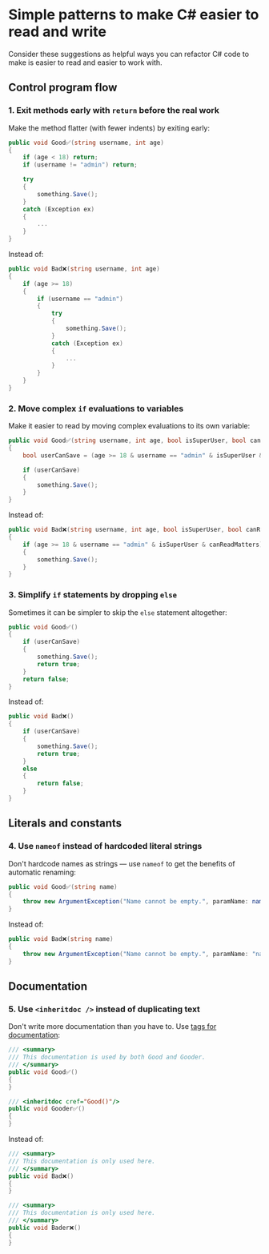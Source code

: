 # Simple patterns to make C# easier to read and write

Consider these suggestions as helpful ways you can refactor C# code to make is easier to read and easier to work with.

## Control program flow

### 1. Exit methods early with `return` before the real work

Make the method flatter (with fewer indents) by exiting early:

```csharp
public void Good✅(string username, int age)
{
    if (age < 18) return;
    if (username != "admin") return;

    try 
    {
        something.Save();
    }
    catch (Exception ex)
    {
        ...
    }
}
```

Instead of:

```csharp
public void Bad❌(string username, int age)
{
    if (age >= 18) 
    {
        if (username == "admin")
        {
            try 
            {
                something.Save();
            }
            catch (Exception ex)
            {
                ...
            }
        }
    }
}
```

### 2. Move complex `if` evaluations to variables

Make it easier to read by moving complex evaluations to its own variable:

```csharp
public void Good✅(string username, int age, bool isSuperUser, bool canReadMatters)
{
    bool userCanSave = (age >= 18 & username == "admin" & isSuperUser & canReadMatters);

    if (userCanSave) 
    {
        something.Save();
    }
}
```

Instead of:

```csharp
public void Bad❌(string username, int age, bool isSuperUser, bool canReadMatters)
{
    if (age >= 18 & username == "admin" & isSuperUser & canReadMatters)
    {
        something.Save();
    }
}
```

### 3. Simplify `if` statements by dropping `else`

Sometimes it can be simpler to skip the `else` statement altogether:

```csharp
public void Good✅()
{
    if (userCanSave) 
    {
        something.Save();
        return true;
    } 
    return false;
}
```

Instead of:

```csharp
public void Bad❌()
{
    if (userCanSave) 
    {
        something.Save();
        return true;
    } 
    else 
    {
        return false;
    }
}
```

## Literals and constants

### 4. Use `nameof` instead of hardcoded literal strings

Don't hardcode names as strings &mdash; use `nameof` to get the benefits of automatic renaming:

```csharp
public void Good✅(string name)
{
    throw new ArgumentException("Name cannot be empty.", paramName: nameof(name));
}
```

Instead of:

```csharp
public void Bad❌(string name)
{
    throw new ArgumentException("Name cannot be empty.", paramName: "name");
}
```
## Documentation

### 5. Use `<inheritdoc />` instead of duplicating text

Don't write more documentation than you have to. Use [tags for documentation](https://docs.microsoft.com/en-us/dotnet/csharp/language-reference/language-specification/documentation-comments#d3-recommended-tags):

```csharp
/// <summary>
/// This documentation is used by both Good and Gooder.
/// </summary>
public void Good✅()
{
}

/// <inheritdoc cref="Good()"/>
public void Gooder✅()
{
}
```

Instead of:

```csharp
/// <summary>
/// This documentation is only used here.
/// </summary>
public void Bad❌()
{
}

/// <summary>
/// This documentation is only used here.
/// </summary>
public void Bader❌()
{
}
```
